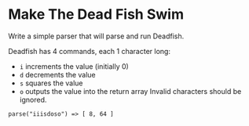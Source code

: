 # Make The Dead Fish Swim

Write a simple parser that will parse and run Deadfish.

Deadfish has 4 commands, each 1 character long:

* `i` increments the value (initially 0)
* `d` decrements the value
* `s` squares the value
* `o` outputs the value into the return array
Invalid characters should be ignored.

`parse("iiisdoso") => [ 8, 64 ]`
